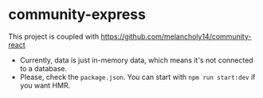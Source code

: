 # community-express

This project is coupled with https://github.com/melancholy14/community-react

- Currently, data is just in-memory data, which means it's not connected to a database.
- Please, check the `package.json`. You can start with `npm run start:dev` if you want HMR.
